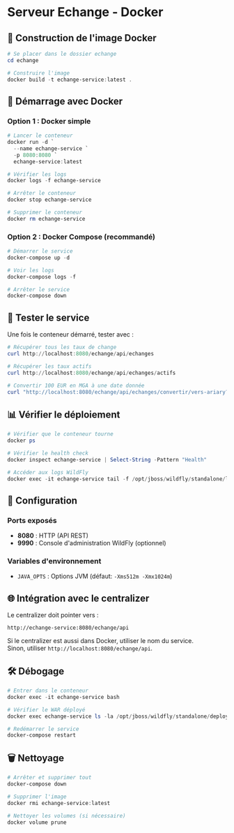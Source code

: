 # Serveur Echange - Docker

## 🐳 Construction de l'image Docker

```powershell
# Se placer dans le dossier echange
cd echange

# Construire l'image
docker build -t echange-service:latest .
```

## 🚀 Démarrage avec Docker

### Option 1 : Docker simple
```powershell
# Lancer le conteneur
docker run -d `
  --name echange-service `
  -p 8080:8080 `
  echange-service:latest

# Vérifier les logs
docker logs -f echange-service

# Arrêter le conteneur
docker stop echange-service

# Supprimer le conteneur
docker rm echange-service
```

### Option 2 : Docker Compose (recommandé)
```powershell
# Démarrer le service
docker-compose up -d

# Voir les logs
docker-compose logs -f

# Arrêter le service
docker-compose down
```

## 🧪 Tester le service

Une fois le conteneur démarré, tester avec :

```powershell
# Récupérer tous les taux de change
curl http://localhost:8080/echange/api/echanges

# Récupérer les taux actifs
curl http://localhost:8080/echange/api/echanges/actifs

# Convertir 100 EUR en MGA à une date donnée
curl "http://localhost:8080/echange/api/echanges/convertir/vers-ariary?devise=EUR/MGA&montant=100&date=2024-03-15"
```

## 📊 Vérifier le déploiement

```powershell
# Vérifier que le conteneur tourne
docker ps

# Vérifier le health check
docker inspect echange-service | Select-String -Pattern "Health"

# Accéder aux logs WildFly
docker exec -it echange-service tail -f /opt/jboss/wildfly/standalone/log/server.log
```

## 🔧 Configuration

### Ports exposés
- **8080** : HTTP (API REST)
- **9990** : Console d'administration WildFly (optionnel)

### Variables d'environnement
- `JAVA_OPTS` : Options JVM (défaut: `-Xms512m -Xmx1024m`)

## 🌐 Intégration avec le centralizer

Le centralizer doit pointer vers :
```
http://echange-service:8080/echange/api
```

Si le centralizer est aussi dans Docker, utiliser le nom du service.  
Sinon, utiliser `http://localhost:8080/echange/api`.

## 🛠️ Débogage

```powershell
# Entrer dans le conteneur
docker exec -it echange-service bash

# Vérifier le WAR déployé
docker exec echange-service ls -la /opt/jboss/wildfly/standalone/deployments/

# Redémarrer le service
docker-compose restart
```

## 🗑️ Nettoyage

```powershell
# Arrêter et supprimer tout
docker-compose down

# Supprimer l'image
docker rmi echange-service:latest

# Nettoyer les volumes (si nécessaire)
docker volume prune
```
